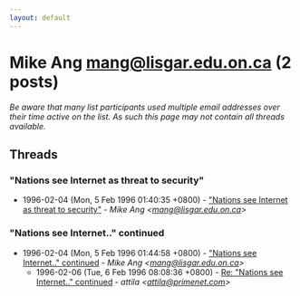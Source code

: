 ```yaml
---
layout: default
---
```


# Mike Ang <mang@lisgar.edu.on.ca> (2 posts)

_Be aware that many list participants used multiple email addresses over their time active on the list. As such this page may not contain all threads available._

## Threads

### "Nations see Internet as threat to security"
+ 1996-02-04 (Mon, 5 Feb 1996 01:40:35 +0800) - ["Nations see Internet as threat to security"](/archive/1996/02/99a9bc55920b6ffdca804669ef528b60ffb68391d4013c4559ac76b008c439e8) - _Mike Ang \<mang@lisgar.edu.on.ca\>_

### "Nations see Internet.." continued
+ 1996-02-04 (Mon, 5 Feb 1996 01:44:58 +0800) - ["Nations see Internet.." continued](/archive/1996/02/76b532b66bacd71fb78f897ce3cabdf73da8b8cdd2aa143e3d437eaedb4d634e) - _Mike Ang \<mang@lisgar.edu.on.ca\>_
  + 1996-02-06 (Tue, 6 Feb 1996 08:08:36 +0800) - [Re: "Nations see Internet.." continued](/archive/1996/02/72eab7544cc8d74cedd37e911bc57bc4cac6d339826d3cfdc8412908b8de386d) - _attila \<attila@primenet.com\>_

